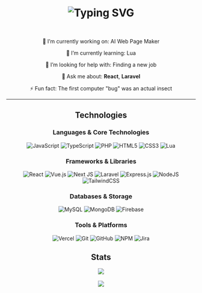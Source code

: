 <h1 align="center">
  <img src="https://readme-typing-svg.herokuapp.com?font=JetBrains+Mono&weight=800&size=36&pause=1000&color=0A3D62&center=true&vCenter=true&width=500&height=70&lines=Hi+There+%F0%9F%91%8B;I'm+Johnathan+Brown;A+Full+Stack+Developer" alt="Typing SVG" />
</h1>

<br />

<div align="center">
  
🔭 I’m currently working on: AI Web Page Maker

🌱 I’m currently learning: Lua

🤔 I’m looking for help with: Finding a new job

💬 Ask me about: **React**, **Laravel**

⚡ Fun fact: The first computer "bug" was an actual insect
  
</div>

<hr />

<div align="center">

## Technologies

### Languages & Core Technologies
![JavaScript](https://img.shields.io/badge/javascript-%23323330.svg?style=for-the-badge&logo=javascript&logoColor=%23F7DF1E)
![TypeScript](https://img.shields.io/badge/typescript-%23007ACC.svg?style=for-the-badge&logo=typescript&logoColor=white)
![PHP](https://img.shields.io/badge/php-%23777BB4.svg?style=for-the-badge&logo=php&logoColor=white)
![HTML5](https://img.shields.io/badge/html5-%23E34F26.svg?style=for-the-badge&logo=html5&logoColor=white)
![CSS3](https://img.shields.io/badge/css3-%231572B6.svg?style=for-the-badge&logo=css3&logoColor=white)
![Lua](https://img.shields.io/badge/lua-%232C2D72.svg?style=for-the-badge&logo=lua&logoColor=white)

### Frameworks & Libraries
![React](https://img.shields.io/badge/react-%2320232a.svg?style=for-the-badge&logo=react&logoColor=%2361DAFB)
![Vue.js](https://img.shields.io/badge/vue.js-%2335495e.svg?style=for-the-badge&logo=vuedotjs&logoColor=%234FC08D)
![Next JS](https://img.shields.io/badge/Next-black?style=for-the-badge&logo=next.js&logoColor=white)
![Laravel](https://img.shields.io/badge/laravel-%23FF2D20.svg?style=for-the-badge&logo=laravel&logoColor=white)
![Express.js](https://img.shields.io/badge/express.js-%23404d59.svg?style=for-the-badge&logo=express&logoColor=%2361DAFB)
![NodeJS](https://img.shields.io/badge/node.js-6DA55F?style=for-the-badge&logo=node.js&logoColor=white)
![TailwindCSS](https://img.shields.io/badge/tailwindcss-%2338B2AC.svg?style=for-the-badge&logo=tailwind-css&logoColor=white)

### Databases & Storage
![MySQL](https://img.shields.io/badge/mysql-4479A1.svg?style=for-the-badge&logo=mysql&logoColor=white)
![MongoDB](https://img.shields.io/badge/MongoDB-%234ea94b.svg?style=for-the-badge&logo=mongodb&logoColor=white)
![Firebase](https://img.shields.io/badge/firebase-a08021?style=for-the-badge&logo=firebase&logoColor=ffcd34)

### Tools & Platforms
![Vercel](https://img.shields.io/badge/vercel-%23000000.svg?style=for-the-badge&logo=vercel&logoColor=white)
![Git](https://img.shields.io/badge/git-%23F05033.svg?style=for-the-badge&logo=git&logoColor=white)
![GitHub](https://img.shields.io/badge/github-%23121011.svg?style=for-the-badge&logo=github&logoColor=white)
![NPM](https://img.shields.io/badge/NPM-%23CB3837.svg?style=for-the-badge&logo=npm&logoColor=white)
![Jira](https://img.shields.io/badge/jira-%230A0FFF.svg?style=for-the-badge&logo=jira&logoColor=white)

</div>

<div align="center">
  
  ## Stats

  <div>
    <img src="https://github-readme-stats.vercel.app/api/top-langs/?username=legend28469&layout=compact" />
  </div>

  <br />

  <img src="https://github-profile-trophy.vercel.app/?username=legend28469&column=3&margin-w=15&margin-h=15&rank=-C,-?" />

</div>

<!-- Credit to 
  https://github.com/denvercoder1/readme-typing-svg - Typing SVG
  https://github.com/alexandresanlim/Badges4-README.md-Profile - Technology badges
  https://github.com/anuraghazra/github-readme-stats - Stat
  https://github.com/ryo-ma/github-profile-trophy - Trophies
-->
